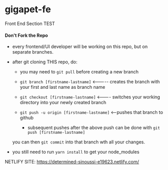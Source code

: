 # gigapet-fe
Front End Section
TEST


#### Don't **Fork** the Repo
- every frontend/UI developer will be working on this repo, but on separate branches.

- after git cloning THIS repo, do:
   
    - you may need to `git pull` before creating a new branch
   
    - `git branch [firstname-lastname]` <-----  creates the branch with your first and last name as branch name 
     
    - `git checkout [firstname-lastname]` <---- switches your working directory into your newly created branch
    
    - `git push -u origin [firstname-lastname]` <--pushes that branch to github

        - subsequent pushes after the above push can be done with `git push [firstname-lastname]`
    
    you can then `git commit` into that branch wth all your changes.


- you still need to run `yarn install` to get your node_modules

NETLIFY SITE: https://determined-sinoussi-e19623.netlify.com/